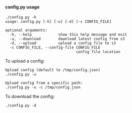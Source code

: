 #### config.py usage
```
./config.py -h
usage: config.py [-h] [-u] [-d] [-c CONFIG_FILE]

optional arguments:
  -h, --help            show this help message and exit
  -u, --download        download latest config from s3
  -d, --upload          upload a config file to s3
  -c CONFIG_FILE, --config-file CONFIG_FILE
                                config file location
```

To upload a config:
```
Upload config (default to /tmp/config.json)
./config.py -u

Upload config from a specific path:
./config.py -u -c /tmp/config.json
```

To download the config:
```
./config.py -d
```
